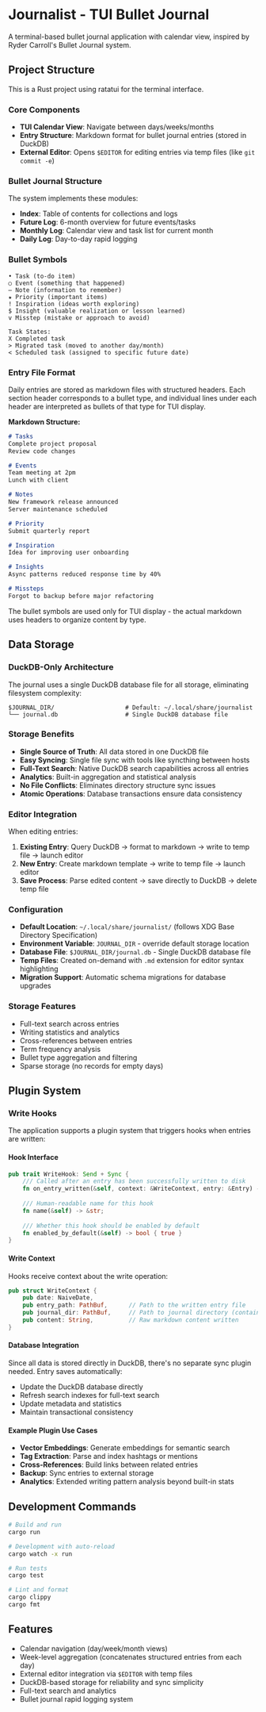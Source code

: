 # Journalist - TUI Bullet Journal

A terminal-based bullet journal application with calendar view, inspired by Ryder Carroll's Bullet Journal system.

## Project Structure

This is a Rust project using ratatui for the terminal interface.

### Core Components

- **TUI Calendar View**: Navigate between days/weeks/months
- **Entry Structure**: Markdown format for bullet journal entries (stored in DuckDB)
- **External Editor**: Opens `$EDITOR` for editing entries via temp files (like `git commit -e`)

### Bullet Journal Structure

The system implements these modules:

- **Index**: Table of contents for collections and logs
- **Future Log**: 6-month overview for future events/tasks
- **Monthly Log**: Calendar view and task list for current month
- **Daily Log**: Day-to-day rapid logging

### Bullet Symbols

```
• Task (to-do item)
○ Event (something that happened)  
— Note (information to remember)
★ Priority (important items)
! Inspiration (ideas worth exploring)
$ Insight (valuable realization or lesson learned)
v Misstep (mistake or approach to avoid)

Task States:
X Completed task
> Migrated task (moved to another day/month)
< Scheduled task (assigned to specific future date)
```

### Entry File Format

Daily entries are stored as markdown files with structured headers. Each section header corresponds to a bullet type, and individual lines under each header are interpreted as bullets of that type for TUI display.

**Markdown Structure:**
```markdown
# Tasks
Complete project proposal
Review code changes

# Events
Team meeting at 2pm
Lunch with client

# Notes
New framework release announced
Server maintenance scheduled

# Priority
Submit quarterly report

# Inspiration
Idea for improving user onboarding

# Insights
Async patterns reduced response time by 40%

# Missteps
Forgot to backup before major refactoring
```

The bullet symbols are used only for TUI display - the actual markdown uses headers to organize content by type.

## Data Storage

### DuckDB-Only Architecture

The journal uses a single DuckDB database file for all storage, eliminating filesystem complexity:

```
$JOURNAL_DIR/                    # Default: ~/.local/share/journalist
└── journal.db                   # Single DuckDB database file
```

### Storage Benefits

- **Single Source of Truth**: All data stored in one DuckDB file
- **Easy Syncing**: Single file sync with tools like syncthing between hosts
- **Full-Text Search**: Native DuckDB search capabilities across all entries
- **Analytics**: Built-in aggregation and statistical analysis
- **No File Conflicts**: Eliminates directory structure sync issues
- **Atomic Operations**: Database transactions ensure data consistency

### Editor Integration

When editing entries:
1. **Existing Entry**: Query DuckDB → format to markdown → write to temp file → launch editor
2. **New Entry**: Create markdown template → write to temp file → launch editor  
3. **Save Process**: Parse edited content → save directly to DuckDB → delete temp file

### Configuration

- **Default Location**: `~/.local/share/journalist/` (follows XDG Base Directory Specification)
- **Environment Variable**: `JOURNAL_DIR` - override default storage location
- **Database File**: `$JOURNAL_DIR/journal.db` - Single DuckDB database file
- **Temp Files**: Created on-demand with `.md` extension for editor syntax highlighting
- **Migration Support**: Automatic schema migrations for database upgrades

### Storage Features

- Full-text search across entries
- Writing statistics and analytics
- Cross-references between entries
- Term frequency analysis
- Bullet type aggregation and filtering
- Sparse storage (no records for empty days)

## Plugin System

### Write Hooks

The application supports a plugin system that triggers hooks when entries are written:

#### Hook Interface

```rust
pub trait WriteHook: Send + Sync {
    /// Called after an entry has been successfully written to disk
    fn on_entry_written(&self, context: &WriteContext, entry: &Entry) -> anyhow::Result<()>;
    
    /// Human-readable name for this hook
    fn name(&self) -> &str;
    
    /// Whether this hook should be enabled by default
    fn enabled_by_default(&self) -> bool { true }
}
```

#### Write Context

Hooks receive context about the write operation:

```rust
pub struct WriteContext {
    pub date: NaiveDate,
    pub entry_path: PathBuf,      // Path to the written entry file
    pub journal_dir: PathBuf,     // Path to journal directory (contains journal.db)
    pub content: String,          // Raw markdown content written
}
```

#### Database Integration

Since all data is stored directly in DuckDB, there's no separate sync plugin needed. Entry saves automatically:
- Update the DuckDB database directly
- Refresh search indexes for full-text search
- Update metadata and statistics
- Maintain transactional consistency

#### Example Plugin Use Cases

- **Vector Embeddings**: Generate embeddings for semantic search
- **Tag Extraction**: Parse and index hashtags or mentions  
- **Cross-References**: Build links between related entries
- **Backup**: Sync entries to external storage
- **Analytics**: Extended writing pattern analysis beyond built-in stats

## Development Commands

```bash
# Build and run
cargo run

# Development with auto-reload
cargo watch -x run

# Run tests
cargo test

# Lint and format
cargo clippy
cargo fmt
```

## Features

- Calendar navigation (day/week/month views)
- Week-level aggregation (concatenates structured entries from each day)
- External editor integration via `$EDITOR` with temp files
- DuckDB-based storage for reliability and sync simplicity
- Full-text search and analytics
- Bullet journal rapid logging system
